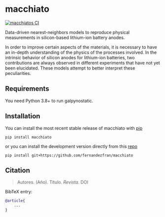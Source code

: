 # macchiato

[![macchiatos CI](https://github.com/fernandezfran/macchiato/actions/workflows/CI.yml/badge.svg)](https://github.com/fernandezfran/macchiato/actions/workflows/CI.yml)

Data-driven nearest-neighbors models to reproduce physical measurements in
silicon-based lithium-ion battery anodes.

In order to improve certain aspects of the materials, it is necessary to have 
an in-depth understanding of the physics of the processes involved. In the 
intrinsic behavior of silicon anodes for lithium-ion batteries, two 
contributions are always observed in different experiments that have not yet 
been elucidated. These models attempt to better interpret these peculiarities.


## Requirements

You need Python 3.8+ to run galpynostatic.


## Installation

You can install the most recent stable release of macchiato with 
[pip](https://pip.pypa.io/en/latest/)

```
pip install macchiato
```

or you can install the development version directly from this
[repo](https://github.com/fernandezfran/macchiato)
```
pip install git+https://github.com/fernandezfran/macchiato
```


## Citation

> Autores. (Año). Título. _Revista_. DOI

BibTeX entry:

```bibtex
@article{
    ...
}
```
